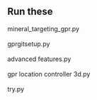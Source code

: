 
Run these
-


mineral_targeting_gpr.py
<br/>
<br/>
gprgitsetup.py
<br/>
<br/>
advanced features.py
<br/>
<br/>
gpr location controller 3d.py
<br/>
<br/>
try.py
<br/>
<br/>




